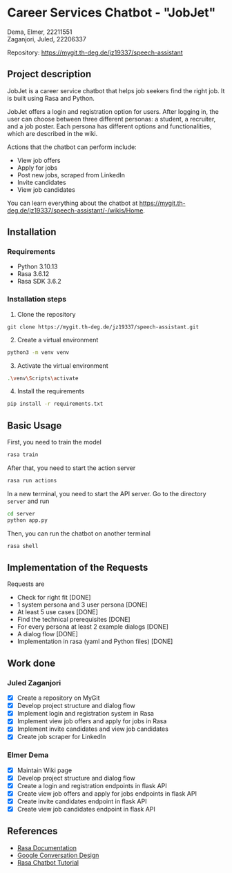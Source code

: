 # Career Services Chatbot - "JobJet"

Dema, Elmer, 22211551 <br>
Zaganjori, Juled, 22206337

Repository: https://mygit.th-deg.de/jz19337/speech-assistant

## Project description

JobJet is a career service chatbot that helps job seekers find the right job. It is built using Rasa and Python.

JobJet offers a login and registration option for users. After logging in, the user can choose between three different personas: a student, a recruiter, and a job poster. Each persona has different options and functionalities, which are described in the wiki.

Actions that the chatbot can perform include:
- View job offers
- Apply for jobs
- Post new jobs, scraped from LinkedIn
- Invite candidates
- View job candidates

You can learn everything about the chatbot at https://mygit.th-deg.de/jz19337/speech-assistant/-/wikis/Home. 

## Installation

### Requirements

- Python 3.10.13
- Rasa 3.6.12
- Rasa SDK 3.6.2

### Installation steps

1. Clone the repository
```
git clone https://mygit.th-deg.de/jz19337/speech-assistant.git
```
2. Create a virtual environment
```bash
python3 -m venv venv
```
3. Activate the virtual environment
```bash
.\venv\Scripts\activate
```
4. Install the requirements
```bash
pip install -r requirements.txt
```

## Basic Usage

First, you need to train the model
```bash
rasa train
```

After that, you need to start the action server
```bash
rasa run actions
```

In a new terminal, you need to start the API server.
Go to the directory `server` and run
```bash
cd server
python app.py
```

Then, you can run the chatbot on another terminal
```bash
rasa shell
```

## Implementation of the Requests

Requests are

- Check for right fit [DONE]
- 1 system persona and 3 user persona [DONE]
- At least 5 use cases [DONE]
- Find the technical prerequisites [DONE]
- For every persona at least 2 example dialogs [DONE]
- A dialog flow [DONE]
- Implementation in rasa (yaml and Python files) [DONE]

## Work done

### Juled Zaganjori

- [x] Create a repository on MyGit
- [x] Develop project structure and dialog flow
- [x] Implement login and registration system in Rasa
- [x] Implement view job offers and apply for jobs in Rasa
- [x] Implement invite candidates and view job candidates
- [x] Create job scraper for LinkedIn

### Elmer Dema

- [x] Maintain Wiki page
- [x] Develop project structure and dialog flow
- [x] Create a login and registration endpoints in flask API
- [x] Create view job offers and apply for jobs endpoints in flask API
- [x] Create invite candidates endpoint in flask API
- [x] Create view job candidates endpoint in flask API

## References

- [Rasa Documentation](https://rasa.com/docs/rasa/)
- [Google Conversation Design](https://developers.google.com/assistant/conversation-design/)
- [Rasa Chatbot Tutorial](https://www.youtube.com/playlist?list=PL75e0qA87dlEjGAc9j9v3a5h1mxI2Z9fi)